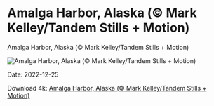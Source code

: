 # Amalga Harbor, Alaska (© Mark Kelley/Tandem Stills + Motion)

Amalga Harbor, Alaska (© Mark Kelley/Tandem Stills + Motion)

![Amalga Harbor, Alaska (© Mark Kelley/Tandem Stills + Motion)](https://bing.com/th?id=OHR.AmalgaTree_EN-US6271369167_UHD.jpg&w=1024&h=576)

Date: 2022-12-25

Download 4k: [Amalga Harbor, Alaska (© Mark Kelley/Tandem Stills + Motion)](https://bing.com/th?id=OHR.AmalgaTree_EN-US6271369167_UHD.jpg)

